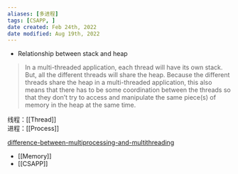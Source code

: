 ```yaml
---
aliases: [多进程]
tags: [CSAPP, ] 
date created: Feb 24th, 2022
date modified: Aug 19th, 2022
---
```

- Relationship between stack and heap
> In a multi-threaded application, each thread will have its own stack. But, all the different threads will share the heap. Because the different threads share the heap in a multi-threaded application, this also means that there has to be some coordination between the threads so that they don’t try to access and manipulate the same piece(s) of memory in the heap at the same time.

线程：[[Thread]]  
进程：[[Process]]

[difference-between-multiprocessing-and-multithreading](https://www.guru99.com/difference-between-multiprocessing-and-multithreading.html)

- [[Memory]]
- [[CSAPP]]